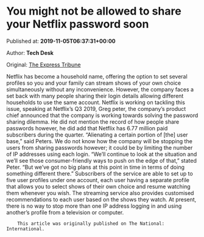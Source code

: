 
# You might not be allowed to share your Netflix password soon

Published at: **2019-11-05T06:37:31+00:00**

Author: **Tech Desk**

Original: [The Express Tribune](https://tribune.com.pk/story/2093292/8-might-not-allowed-share-netflix-password-soon/)

Netflix has become a household name, offering the option to set several profiles so you and your family can stream shows of your own choice simultaneously without any inconvenience.
However, the company faces a set back with many people sharing their login details allowing different households to use the same account.
Netflix is working on tackling this issue, speaking at Netflix’s Q3 2019, Greg peter, the company’s product chief announced that the company is working towards solving the password sharing dilemma.
He did not mention the record of how people share passwords however, he did add that Netflix has 6.77 million paid subscribers during the quarter.
“Alienating a certain portion of [the] user base,” said Peters.
We do not know how the company will be stopping the users from sharing passwords however; it could be by limiting the number of IP addresses using each login.
“We’ll continue to look at the situation and we’ll see those consumer-friendly ways to push on the edge of that,” stated Peter.
“But we’ve got no big plans at this point in time in terms of doing something different there.”
Subscribers of the service are able to set up to five user profiles under one account, each user having a separate profile that allows you to select shows of their own choice and resume watching them whenever you wish.
The streaming service also provides customised recommendations to each user based on the shows they watch.
At present, there is no way to stop more than one IP address logging in and using another’s profile from a television or computer.

        This article was originally published on The National: International.
      
